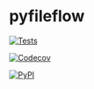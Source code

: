 # pyfileflow

[![Tests](https://github.com/Zu1p0/pyfileflow/actions/workflows/tests.yml/badge.svg)](https://github.com/Zu1p0/pyfileflow/actions/workflows/tests.yml)

[![Codecov](https://codecov.io/gh/Zu1p0/pyfileflow/graph/badge.svg?token=R9L533M8WA)](https://codecov.io/gh/Zu1p0/pyfileflow)

[![PyPI](https://img.shields.io/pypi/v/pyfileflow.svg)](https://pypi.org/project/pyfileflow/)
